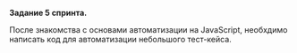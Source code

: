 **Задание 5 спринта.**

После знакомства с основами автоматизации на JavaScript, необхдимо написать код для автоматизации небольшого тест-кейса.
